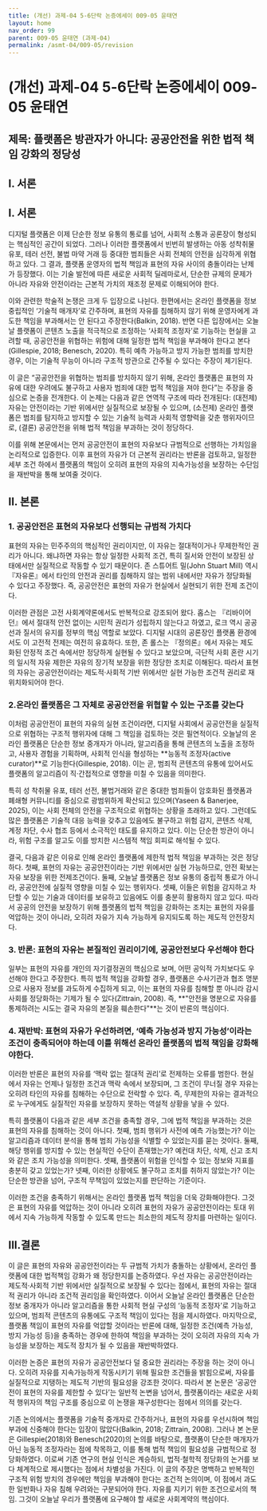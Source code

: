 ```yaml
---
title: (개선) 과제-04 5-6단락 논증에세이 009-05 윤태연
layout: home
nav_order: 99
parent: 009-05 윤태연 (과제-04)
permalink: /asmt-04/009-05/revision
---
```


# (개선) 과제-04 5-6단락 논증에세이 009-05 윤태연 

## 제목: 플랫폼은 방관자가 아니다: 공공안전을 위한 법적 책임 강화의 정당성

## I. 서론

## I. 서론
디지털 플랫폼은 이제 단순한 정보 유통의 통로를 넘어, 사회적 소통과 공론장이 형성되는 핵심적인 공간이 되었다. 그러나 이러한 플랫폼에서 빈번히 발생하는 아동 성착취물 유포, 테러 선전, 불법 마약 거래 등 중대한 범죄들은 사회 전체의 안전을 심각하게 위협하고 있다. 그 결과, 플랫폼 운영자의 법적 책임과 표현의 자유 사이의 충돌이라는 난제가 등장했다. 이는 기술 발전에 따른 새로운 사회적 딜레마로서, 단순한 규제의 문제가 아니라 자유와 안전이라는 근본적 가치의 재조정 문제로 이해되어야 한다.

이와 관련한 학술적 논쟁은 크게 두 입장으로 나뉜다. 한편에서는 온라인 플랫폼을 정보 중립적인 ‘기술적 매개자’로 간주하며, 표현의 자유를 침해하지 않기 위해 운영자에게 과도한 책임을 부과해서는 안 된다고 주장한다(Balkin, 2018). 반면 다른 입장에서는 오늘날 플랫폼이 콘텐츠 노출을 적극적으로 조정하는 ‘사회적 조정자’로 기능하는 현실을 고려할 때, 공공안전을 위협하는 위험에 대해 일정한 법적 책임을 부과해야 한다고 본다(Gillespie, 2018; Benesch, 2020). 특히 예측 가능하고 방지 가능한 범죄를 방치한 경우, 이는 기술적 무능이 아니라 구조적 방관으로 간주될 수 있다는 주장이 제기된다.

이 글은 “공공안전을 위협하는 범죄를 방치하지 않기 위해, 온라인 플랫폼은 표현의 자유에 대한 우려에도 불구하고 사용자 범죄에 대한 법적 책임을 져야 한다”는 주장을 중심으로 논증을 전개한다. 이 논제는 다음과 같은 연역적 구조에 따라 전개된다:
(대전제) 자유는 안전이라는 기반 위에서만 실질적으로 보장될 수 있으며,
(소전제) 온라인 플랫폼은 범죄를 탐지하고 방지할 수 있는 기술적 능력과 사회적 영향력을 갖춘 행위자이므로,
(결론) 공공안전을 위해 법적 책임을 부과하는 것이 정당하다.

이를 위해 본문에서는 먼저 공공안전이 표현의 자유보다 규범적으로 선행하는 가치임을 논리적으로 입증한다. 이후 표현의 자유가 더 근본적 권리라는 반론을 검토하고, 일정한 세부 조건 하에서 플랫폼의 책임이 오히려 표현의 자유의 지속가능성을 보장하는 수단임을 재반박을 통해 보여줄 것이다.



## II. 본론

### 1. 공공안전은 표현의 자유보다 선행되는 규범적 가치다
표현의 자유는 민주주의의 핵심적인 권리이지만, 이 자유는 절대적이거나 무제한적인 권리가 아니다. 왜냐하면 자유는 항상 일정한 사회적 조건, 특히 질서와 안전이 보장된 상태에서만 실질적으로 작동할 수 있기 때문이다. 존 스튜어트 밀(John Stuart Mill) 역시 『자유론』에서 타인의 안전과 권리를 침해하지 않는 범위 내에서만 자유가 정당화될 수 있다고 주장했다. 즉, 공공안전은 표현의 자유가 현실에서 실현되기 위한 전제 조건이다.

이러한 관점은 고전 사회계약론에서도 반복적으로 강조되어 왔다. 홉스는 『리바이어던』에서 절대적 안전 없이는 시민적 권리가 성립하지 않는다고 하였고, 로크 역시 공공선과 질서의 유지를 정부의 핵심 역할로 보았다. 디지털 시대의 공론장인 플랫폼 환경에서도 이 고전적 전제는 여전히 유효하다. 또한, 존 롤스는 『정의론』에서 자유는 제도화된 안정적 조건 속에서만 정당하게 실현될 수 있다고 보았으며, 극단적 사회 혼란 시기의 일시적 자유 제한은 자유의 장기적 보장을 위한 정당한 조치로 이해된다. 따라서 표현의 자유는 공공안전이라는 제도적·사회적 기반 위에서만 실현 가능한 조건적 권리로 재위치화되어야 한다.



### 2.온라인 플랫폼은 그 자체로 공공안전을 위협할 수 있는 구조를 갖는다
이처럼 공공안전이 표현의 자유의 실현 조건이라면, 디지털 사회에서 공공안전을 실질적으로 위협하는 구조적 행위자에 대해 그 책임을 검토하는 것은 필연적이다. 오늘날의 온라인 플랫폼은 단순한 정보 중개자가 아니라, 알고리즘을 통해 콘텐츠의 노출을 조정하고, 사용자 경험을 기획하며, 사회적 인식을 형성하는 **능동적 조정자(active curator)**로 기능한다(Gillespie, 2018). 이는 곧, 범죄적 콘텐츠의 유통에 있어서도 플랫폼의 알고리즘이 직·간접적으로 영향을 미칠 수 있음을 의미한다.

특히 성 착취물 유포, 테러 선전, 불법거래와 같은 중대한 범죄들이 암호화된 플랫폼과 폐쇄형 커뮤니티를 중심으로 광범위하게 확산되고 있으며(Yaseen & Banerjee, 2025), 이는 사회 전체의 안전을 구조적으로 위협하는 상황을 초래하고 있다. 그런데도 많은 플랫폼은 기술적 대응 능력을 갖추고 있음에도 불구하고 위험 감지, 콘텐츠 삭제, 계정 차단, 수사 협조 등에서 소극적인 태도를 유지하고 있다. 이는 단순한 방관이 아니라, 위험 구조를 알고도 이를 방치한 시스템적 책임 회피로 해석될 수 있다.

결국, 다음과 같은 이유로 인해 온라인 플랫폼에 제한적 법적 책임을 부과하는 것은 정당하다. 첫째, 표현의 자유는 공공안전이라는 기반 위에서만 실현 가능하므로, 안전 확보는 자유 보장을 위한 전제조건이다. 둘째, 오늘날 플랫폼은 정보 유통의 중립적 통로가 아니라, 공공안전에 실질적 영향을 미칠 수 있는 행위자다. 셋째, 이들은 위험을 감지하고 차단할 수 있는 기술과 데이터를 보유하고 있음에도 이를 충분히 활용하지 않고 있다. 따라서 공공의 안전을 보장하기 위해 플랫폼의 법적 책임을 강화하는 조치는 표현의 자유를 억압하는 것이 아니라, 오히려 자유가 지속 가능하게 유지되도록 하는 제도적 안전장치다.

### 3. 반론: 표현의 자유는 본질적인 권리이기에, 공공안전보다 우선해야 한다
일부는 표현의 자유를 개인의 자기결정권의 핵심으로 보며, 어떤 공익적 가치보다도 우선해야 한다고 주장한다.
특히 법적 책임을 강화할 경우, 플랫폼은 수사기관과 협조 명분으로 사용자 정보를 과도하게 수집하게 되고, 이는 표현의 자유를 침해할 뿐 아니라 감시사회를 정당화하는 기제가 될 수 있다(Zittrain, 2008).
즉, **"안전을 명분으로 자유를 통제하려는 시도는 결국 자유의 본질을 훼손한다"**는 것이 반론의 핵심이다.

### 4. 재반박: 표현의 자유가 우선하려면, ‘예측 가능성과 방지 가능성’이라는 조건이 충족되어야 하는데 이를 위해선 온라인 플랫폼의 법적 책임을 강화해야한다.
이러한 반론은 표현의 자유를 ‘맥락 없는 절대적 권리’로 전제하는 오류를 범한다. 현실에서 자유는 언제나 일정한 조건과 맥락 속에서 보장되며, 그 조건이 무너질 경우 자유는 오히려 타인의 자유를 침해하는 수단으로 전락할 수 있다. 즉, 무제한의 자유는 결과적으로 누구에게도 실질적인 자유를 보장하지 못하는 역설적 상황을 낳을 수 있다.

특히 플랫폼이 다음과 같은 세부 조건을 충족할 경우, 그에 법적 책임을 부과하는 것은 표현의 자유를 침해하는 것이 아니다. 첫째, 범죄 행위가 사전에 예측 가능했는가? 이는 알고리즘과 데이터 분석을 통해 범죄 가능성을 식별할 수 있었는지를 묻는 것이다. 둘째, 해당 행위를 방지할 수 있는 현실적인 수단이 존재했는가? 예컨대 차단, 삭제, 신고 조치와 같은 조치 가능성을 의미한다. 셋째, 플랫폼이 위험을 인식할 수 있는 정보와 지표를 충분히 갖고 있었는가? 넷째, 이러한 상황에도 불구하고 조치를 취하지 않았는가? 이는 단순한 방관을 넘어, 구조적 무책임이 있었는지를 판단하는 기준이다.

이러한 조건을 충족하기 위해서는 온라인 플랫폼 법적 책임을 더욱 강화해야한다. 그것은 표현의 자유를 억압하는 것이 아니라 오히려 표현의 자유가 공공안전이라는 토대 위에서 지속 가능하게 작동할 수 있도록 만드는 최소한의 제도적 장치를 마련하는 일이다.

## III.결론
이 글은 표현의 자유와 공공안전이라는 두 규범적 가치가 충돌하는 상황에서, 온라인 플랫폼에 대한 법적책임 강화가 왜 정당한지를 논증하였다. 우선 자유는 공공안전이라는 제도적·사회적 기반 위에서만 실질적으로 보장될 수 있다는 점에서, 표현의 자유는 절대적 권리가 아니라 조건적 권리임을 확인하였다. 이어서 오늘날 온라인 플랫폼은 단순한 정보 중개자가 아니라 알고리즘을 통한 사회적 현실 구성의 ‘능동적 조정자’로 기능하고 있으며, 범죄적 콘텐츠의 유통에도 구조적 책임이 있다는 점을 제시하였다. 마지막으로, 플랫폼 책임이 표현의 자유를 억압할 것이라는 반론에 대해, 일정한 조건(예측 가능성, 방지 가능성 등)을 충족하는 경우에 한하여 책임을 부과하는 것이 오히려 자유의 지속 가능성을 보장하는 제도적 장치가 될 수 있음을 재반박하였다.

이러한 논증은 표현의 자유가 공공안전보다 덜 중요한 권리라는 주장을 하는 것이 아니다. 오히려 자유를 지속가능하게 작동시키기 위해 필요한 조건들을 밝힘으로써, 자유를 실질적으로 지탱하는 제도적 기반의 필요성을 강조한 것이다. 따라서 본 논문은 ‘공공안전이 표현의 자유를 제한할 수 있다’는 일반적 논변을 넘어서, 플랫폼이라는 새로운 사회적 행위자의 책임 구조를 중심으로 이 논쟁을 재구성한다는 점에서 의의를 갖는다.

기존 논의에서는 플랫폼을 기술적 중개자로 간주하거나, 표현의 자유를 우선시하며 책임 부과에 신중해야 한다는 입장이 많았다(Balkin, 2018; Zittrain, 2008). 그러나 본 논문은 Gillespie(2018)와 Benesch(2020)의 논의를 바탕으로, 플랫폼이 단순한 매개자가 아닌 능동적 조정자라는 점에 착목하고, 이를 통해 법적 책임의 필요성을 규범적으로 정당화하였다. 이로써 기존 연구의 현실 인식은 계승하되, 법적·철학적 정당화의 논거를 보다 체계적으로 제시했다는 점에서 차별성을 가진다. 이 글의 주장은 명백하고 반복적인 구조적 위험 방치의 경우에만 책임을 부과해야 한다는 조건적 논의이며, 이 점에서 과도한 일반화나 자유 침해 우려와는 구분되어야 한다. 자유를 지키기 위한 조건으로서의 책임. 그것이 오늘날 우리가 플랫폼에 요구해야 할 새로운 사회계약의 핵심이다.
